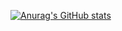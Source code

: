 [![Anurag's GitHub stats](https://github-readme-stats.vercel.app/api?username=bonkmaykrq)](https://github.com/anuraghazra/github-readme-stats)

<!--
**bonkmaykrQ/bonkmaykrQ** is a ✨ _special_ ✨ repository because its `README.md` (this file) appears on your GitHub profile.

Here are some ideas to get you started:

- 🔭 I’m currently working on ...
- 🌱 I’m currently learning ...
- 👯 I’m looking to collaborate on ...
- 🤔 I’m looking for help with ...
- 💬 Ask me about ...
- 📫 How to reach me: ...
- 😄 Pronouns: ...
- ⚡ Fun fact: ...
-->

